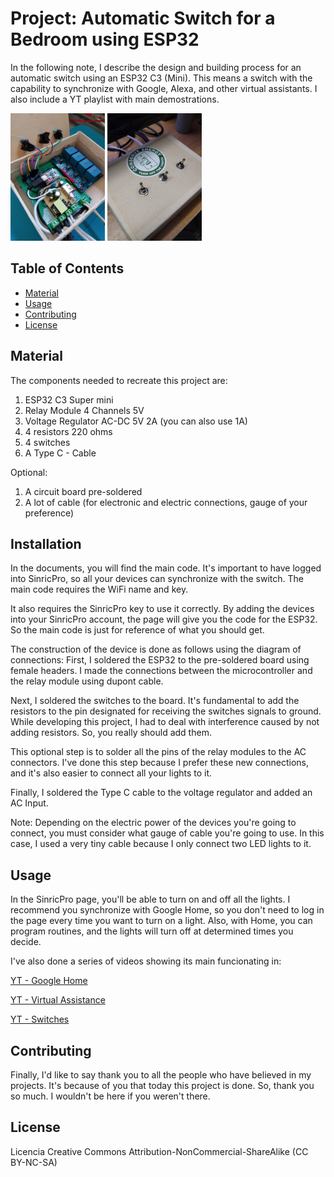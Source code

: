 # Project: Automatic Switch for a Bedroom using ESP32

In the following note, I describe the design and building process for an automatic
switch using an ESP32 C3 (Mini). This means a switch with the capability to synchronize with Google, Alexa, and
other virtual assistants. I also include a YT playlist with main demostrations.

<img src="https://github.com/AlanAmaro13/Automatic_Switch/blob/main/Imagenes/1.jpeg" alt="Principal" style="width:30%;">
<img src="https://github.com/AlanAmaro13/Automatic_Switch/blob/main/Imagenes/Frontal.jpeg" alt="Principal" style="width:30%;">

## Table of Contents

- [Material](#material)
- [Usage](#usage)
- [Contributing](#contributing)
- [License](#license)

## Material
The components needed to recreate this project are:

1) ESP32 C3 Super mini
2) Relay Module 4 Channels 5V
3) Voltage Regulator AC-DC 5V 2A (you can also use 1A)
4) 4 resistors 220 ohms
5) 4 switches
6) A Type C - Cable

Optional:
1) A circuit board pre-soldered
2) A lot of cable (for electronic and electric connections, gauge of your preference)

## Installation
In the documents, you will find the main code. It's important to have logged into
SinricPro, so all your devices can synchronize with the switch. The main code
requires the WiFi name and key.

It also requires the SinricPro key to use it correctly. By adding the
devices into your SinricPro account, the page will give you the code for the ESP32.
So the main code is just for reference of what you should get.

The construction of the device is done as follows using the diagram of connections:
First, I soldered the ESP32 to the pre-soldered board using female headers. I made
the connections between the microcontroller and the relay module using dupont cable.

Next, I soldered the switches to the board. It's fundamental to add the resistors
to the pin designated for receiving the switches signals to ground. While developing
this project, I had to deal with interference caused by not adding resistors.
So, you really should add them.

This optional step is to solder all the pins of the relay modules to the AC connectors.
I've done this step because I prefer these new connections, and it's also easier to connect
all your lights to it.

Finally, I soldered the Type C cable to the voltage regulator and added an AC Input.

Note: Depending on the electric power of the devices you're going to connect, you must
consider what gauge of cable you're going to use. In this case, I used a very tiny cable
because I only connect two LED lights to it.

## Usage
In the SinricPro page, you'll be able to turn on and off all the lights. I recommend you 
synchronize with Google Home, so you don't need to log in the page every time you want to 
turn on a light. Also, with Home, you can program routines, and the lights will turn off at
determined times you decide.

I've also done a series of videos showing its main funcionating in:

[YT - Google Home](https://youtu.be/XFvWho0PaZE) 

[YT - Virtual Assistance](https://youtu.be/HTCfevFzbOc) 

[YT - Switches](https://youtu.be/oVQGTzcmvcI) 


## Contributing
Finally, I'd like to say thank you to all the people who have believed in my projects.
It's because of you that today this project is done. So, thank you so much. I wouldn't be here if you weren't there.

## License
Licencia Creative Commons Attribution-NonCommercial-ShareAlike (CC BY-NC-SA)
